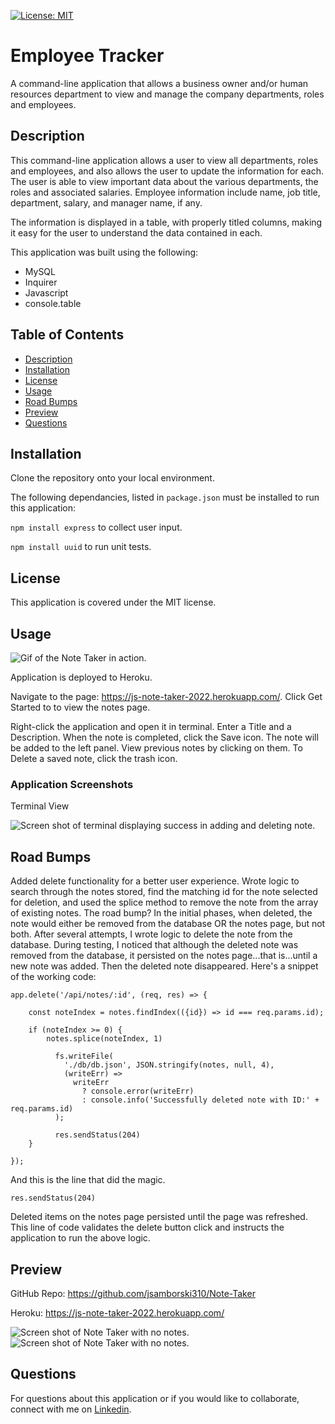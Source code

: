   [![License: MIT](https://img.shields.io/badge/License-MIT-yellow.svg)](https://opensource.org/licenses/MIT)
  
# Employee Tracker

A command-line application that allows a business owner and/or human resources department to view and manage the company departments, roles and employees. 

## Description
This command-line application allows a user to view all departments, roles and employees, and also allows the user to update the information for each. The user is able to view important data about the various departments, the roles and associated salaries. Employee information include name, job title, department, salary, and manager name, if any. 

The information is displayed in a table, with properly titled columns, making it easy for the user to understand the data contained in each. 

This application was built using the following:

* MySQL
* Inquirer
* Javascript
* console.table


## Table of Contents

  * [Description](#description)
  * [Installation](#installation)
  * [License](#license)
  * [Usage](#usage)
  * [Road Bumps](#road-bumps)
  * [Preview](#preview)
  * [Questions](#questions)

## Installation

Clone the repository onto your local environment. 

The following dependancies, listed in `package.json` must be installed to run this application: 

`npm install express` to collect user input.

`npm install uuid` to run unit tests.

## License

This application is covered under the MIT license.

## Usage

![Gif of the Note Taker in action.](./public/assets/images/Note-Taker-in-Action.gif)

Application is deployed to Heroku. 

Navigate to the page: https://js-note-taker-2022.herokuapp.com/. Click Get Started to to view the notes page.  

Right-click the application and open it in terminal. Enter a Title and a Description. When the note is completed, click the Save icon. The note will be added to the left panel. View previous notes by clicking on them. To Delete a saved note, click the trash icon. 


### Application Screenshots

Terminal View

![Screen shot of terminal displaying success in adding and deleting note.](./public/assets/images/Note-Taker-Terminal.png)



## Road Bumps

Added delete functionality for a better user experience. Wrote logic to search through the notes stored, find the matching id for the note selected for deletion, and used the splice method to remove the note from the array of existing notes. The road bump? In the initial phases, when deleted, the note would either be removed from the database OR the notes page, but not both. After several attempts, I wrote logic to delete the note from the database. During testing, I noticed that although the deleted note was removed from the database, it persisted on the notes page...that is...until a new note was added. Then the deleted note disappeared. Here's a snippet of the working code:

```
app.delete('/api/notes/:id', (req, res) => {

    const noteIndex = notes.findIndex(({id}) => id === req.params.id);

    if (noteIndex >= 0) {
        notes.splice(noteIndex, 1)

          fs.writeFile(
            './db/db.json', JSON.stringify(notes, null, 4), 
            (writeErr) =>
              writeErr
                ? console.error(writeErr)
                : console.info('Successfully deleted note with ID:' + req.params.id)
          );

          res.sendStatus(204)
    }

});
```

And this is the line that did the magic. 

`res.sendStatus(204)`

Deleted items on the notes page persisted until the page was refreshed. This line of code validates the delete button click and instructs the application to run the above logic. 



## Preview

GitHub Repo: https://github.com/jsamborski310/Note-Taker

Heroku: https://js-note-taker-2022.herokuapp.com/

![Screen shot of Note Taker with no notes.](./public/assets/images/Note-Taker-Initial.png)
![Screen shot of Note Taker with no notes.](./public/assets/images/Note-Taker.png)


## Questions

For questions about this application or if you would like to collaborate, connect with me on <a href="https://www.linkedin.com/in/juanita-samborski/" target="_blank">Linkedin</a>.

